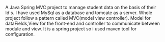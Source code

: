 A Java Spring MVC project to manage student data on the basis of their Id's.
I have used MySql as a database and tomcate as a server.
Whole project follow a pattern called MVC(model view controller).
Model for dataFields,View for the front-end and controller to communicate between module and view.
It is a spring project so i used maven tool for configuration.
